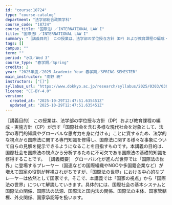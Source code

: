 ```yaml
---
id: "course:18724"
type: "course-catalog"
department: "法学部総合政策学科"
course_code: "18724"
course_title: "国際法Ⅰ ／INTERNATIONAL LAW I"
title: "国際法Ⅰ ／INTERNATIONAL LAW I"
summary: "［講義目的］ この授業は、法学部の学位授与方針（DP）および教育課程の編成・実施方針（CP）が示す「国際社会を含む多様な現代社会を対象として、法学の専門的知識やグローバルな思考力を身に付ける」ことに資するため、法学的な視点から国際法に関する…"
tags: []
campus: ""
term: ""
period: "水3／Wed 3"
course_type: "春学期／Spring"
credits: 2
year: "2025年度／2025 Academic Year 春学期／SPRING SEMESTER"
main_instructor: "雨野 統"
instructors: ["[]"]
syllabus_url: "https://www.dokkyo.ac.jp/research/syllabus/2025/0303/0303_18724_ja_JP.html"
license: "CC-BY-4.0"
version:
  created_at: "2025-10-29T12:47:51.635451Z"
  updated_at: "2025-10-29T12:47:51.635451Z"
---
```

［講義目的］ この授業は、法学部の学位授与方針（DP）および教育課程の編成・実施方針（CP）が示す「国際社会を含む多様な現代社会を対象として、法学の専門的知識やグローバルな思考力を身に付ける」ことに資するため、法学的な視点から国際法に関する専門知識を修得し、国際法に関する様々な事象について自らの見解を提示できるようになることを目指すものです。本講義の目的は、国際社会を国際法の視点から分析するために不可欠である国際法の基礎的知識を修得することです。 ［講義概要］ グローバル化が進んだ世界では「国際法の世界」に登場するプレーヤー（国連などの国際組織やNGOや多国籍企業など）が増えて国家の役割が軽視されがちですが、「国際法の世界」における中心的なプレーヤーは依然として国家です。そこで、本講義では「国家の視点」から「国際法の世界」について解説していきます。具体的には、国際社会の基本システムと国際法の関係、国際法の法源、国際法と国内法の関係、国際法の主体、国家管轄権、外交関係、国家承認等を扱います。
